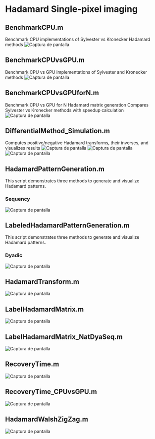 # Hadamard Single-pixel imaging

## BenchmarkCPU.m
Benchmark CPU implementations of Sylvester vs Kronecker Hadamard methods
![Captura de pantalla](./figures/BenchmarkCPU.png)

## BenchmarkCPUvsGPU.m
Benchmark CPU vs GPU implementations of Sylvester and Kronecker methods
![Captura de pantalla](./figures/BenchmarkCPUvsGPU.png)


## BenchmarkCPUvsGPUforN.m
Benchmark CPU vs GPU for N Hadamard matrix generation
Compares Sylvester vs Kronecker methods with speedup calculation
![Captura de pantalla](./figures/BenchmarkCPUvsGPUforN.png)

## DifferentialMethod_Simulation.m
Computes positive/negative Hadamard transforms, their inverses, and visualizes results
![Captura de pantalla](./figures/PlotSignalPositiveNegativeDifference.png)
![Captura de pantalla](./figures/HadamardTransformPositiveNegativeDifference.png)
![Captura de pantalla](./figures/InverseHadamardTransformPositiveNegativeDifference.png)

## HadamardPatternGeneration.m
This script demonstrates three methods to generate and visualize Hadamard patterns.
<!-- ### Natural
![Captura de pantalla](./figures/HadamardPatternGenerationNatural.png)

 -->
 ### Sequency
![Captura de pantalla](./figures/HadamardPatternGenerationSequency.png)
<!--
### Dyadic

![Captura de pantalla](./figures/HadamardPatternGenerationDyadic.png) -->

## LabeledHadamardPatternGeneration.m

This script demonstrates three methods to generate and visualize Hadamard patterns.
<!--### Natural
![Captura de pantalla](./figures/LabeledHadamardPatternGenerationNatural.png)
### Sequency
![Captura de pantalla](./figures/LabeledHadamardPatternGenerationSequency.png)
-->
### Dyadic

![Captura de pantalla](./figures/LabeledHadamardPatternGenerationDyadic.png)

## HadamardTransform.m
![Captura de pantalla](./figures/HadamardTransform.png)

## LabelHadamardMatrix.m
![Captura de pantalla](./figures/LabelHadamardMatrix.png)

## LabelHadamardMatrix_NatDyaSeq.m
![Captura de pantalla](./figures/LabelHadamardMatrix_NatDyaSeq.png)

## RecoveryTime.m
![Captura de pantalla](./figures/RecoveryTime.png)

## RecoveryTime_CPUvsGPU.m
![Captura de pantalla](./figures/RecoveryTime_CPUvsGPU.png)

## HadamardWalshZigZag.m
![Captura de pantalla](./figures/HadamardWalshZigZag.png)






